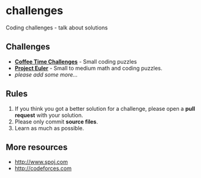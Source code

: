 challenges
==========

Coding challenges - talk about solutions

## Challenges

* [**Coffee Time Challenges**](http://www.datagenetics.com/blog/june22015/index.html) - Small coding puzzles
* [**Project Euler**](https://projecteuler.net/) - Small to medium math and coding puzzles. 
* *please add some more...*

## Rules

1. If you think you got a better solution for a challenge, please open a **pull request** with your solution.
2. Please only commit **source files**.
3. Learn as much as possible.

## More resources

* http://www.spoj.com
* http://codeforces.com
